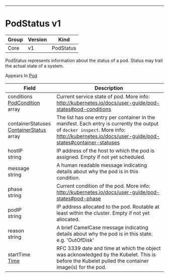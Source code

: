 

-----------
# PodStatus v1



Group        | Version     | Kind
------------ | ---------- | -----------
Core | v1 | PodStatus







PodStatus represents information about the status of a pod. Status may trail the actual state of a system.

<aside class="notice">
Appears In <a href="#pod-v1">Pod</a> </aside>

Field        | Description
------------ | -----------
conditions <br /> [PodCondition](#podcondition-v1) array | Current service state of pod. More info: http://kubernetes.io/docs/user-guide/pod-states#pod-conditions
containerStatuses <br /> [ContainerStatus](#containerstatus-v1) array | The list has one entry per container in the manifest. Each entry is currently the output of `docker inspect`. More info: http://kubernetes.io/docs/user-guide/pod-states#container-statuses
hostIP <br /> string | IP address of the host to which the pod is assigned. Empty if not yet scheduled.
message <br /> string | A human readable message indicating details about why the pod is in this condition.
phase <br /> string | Current condition of the pod. More info: http://kubernetes.io/docs/user-guide/pod-states#pod-phase
podIP <br /> string | IP address allocated to the pod. Routable at least within the cluster. Empty if not yet allocated.
reason <br /> string | A brief CamelCase message indicating details about why the pod is in this state. e.g. 'OutOfDisk'
startTime <br /> [Time](#time-unversioned) | RFC 3339 date and time at which the object was acknowledged by the Kubelet. This is before the Kubelet pulled the container image(s) for the pod.






